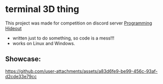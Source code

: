# terminal 3D thing
This project was made for competition on discord server [Programming Hideout](https://discord.gg/Z7GWN6xD)  

- written just to do something, so code is a mess!!!  
- works on Linux and Windows.
## Showcase:
https://github.com/user-attachments/assets/a83d6fe9-be99-456c-93af-d2cde33e79cc

